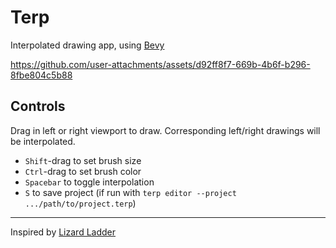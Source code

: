 # Terp

Interpolated drawing app, using [Bevy](https://bevyengine.org/)


https://github.com/user-attachments/assets/d92ff8f7-669b-4b6f-b296-8fbe804c5b88

## Controls

Drag in left or right viewport to draw. Corresponding left/right drawings will be interpolated.
* `Shift`-drag to set brush size
* `Ctrl`-drag to set brush color
* `Spacebar` to toggle interpolation
* `S` to save project (if run with `terp editor --project .../path/to/project.terp`)

---

Inspired by [Lizard Ladder](http://www.tedwiggin.com/LizardLadder/)
